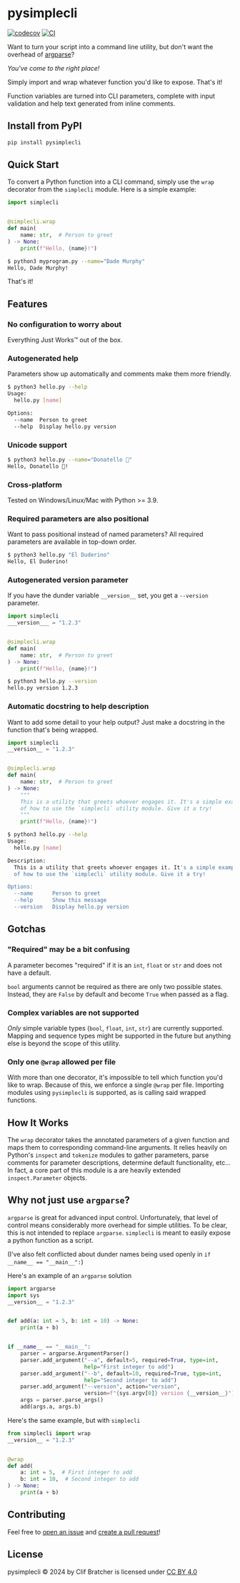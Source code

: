 # pysimplecli

[![codecov](https://codecov.io/gh/inno/pysimplecli/branch/main/graph/badge.svg?token=T6NP6XSKJG)](https://codecov.io/gh/inno/pysimplecli)
[![CI](https://github.com/inno/pysimplecli/actions/workflows/main.yml/badge.svg)](https://github.com/inno/pysimplecli/actions/workflows/main.yml)

Want to turn your script into a command line utility, but don't want the overhead of [argparse](https://docs.python.org/library/argparse.html)?

*You've come to the right place!*

Simply import and wrap whatever function you'd like to expose. That's it!

Function variables are turned into CLI parameters, complete with input validation and help text generated from inline comments.


## Install from PyPI

```bash
pip install pysimplecli
```

## Quick Start

To convert a Python function into a CLI command, simply use the `wrap` decorator from the `simplecli` module. Here is a simple example:


```python
import simplecli


@simplecli.wrap
def main(
    name: str,  # Person to greet
) -> None:
    print(f"Hello, {name}!")
```

```bash
$ python3 myprogram.py --name="Dade Murphy"
Hello, Dade Murphy!
```

That's it!

## Features

### No configuration to worry about

Everything Just Works™ out of the box.

### Autogenerated help

Parameters show up automatically and comments make them more friendly.

```bash
$ python3 hello.py --help
Usage:
  hello.py [name]

Options:
  --name  Person to greet
  --help  Display hello.py version
 ```

### Unicode support

```bash
$ python3 hello.py --name="Donatello 🐢"
Hello, Donatello 🐢!
```

### Cross-platform

Tested on Windows/Linux/Mac with Python >= 3.9.


### Required parameters are also positional

Want to pass positional instead of named parameters? All required parameters are available in top-down order.


```bash
$ python3 hello.py "El Duderino"
Hello, El Duderino!
```
### Autogenerated version parameter

If you have the dunder variable `__version__` set, you get a `--version` parameter.

```python
import simplecli
___version___ = "1.2.3"


@simplecli.wrap
def main(
    name: str,  # Person to greet
) -> None:
    print(f"Hello, {name}!")
```

```bash
$ python3 hello.py --version
hello.py version 1.2.3
```

### Automatic docstring to help description

Want to add some detail to your help output? Just make a docstring in the function that's being wrapped.

```python
import simplecli
__version__ = "1.2.3"


@simplecli.wrap
def main(
    name: str,  # Person to greet
) -> None:
    """
    This is a utility that greets whoever engages it. It's a simple example
    of how to use the `simplecli` utility module. Give it a try!
    """
    print(f"Hello, {name}!")
```

```bash
$ python3 hello.py --help
Usage:
  hello.py [name]

Description:
  This is a utility that greets whoever engages it. It's a simple example
  of how to use the `simplecli` utility module. Give it a try!

Options:
  --name      Person to greet
  --help      Show this message
  --version   Display hello.py version
```

## Gotchas

### "Required" may be a bit confusing

A parameter becomes "required" if it is an `int`, `float` or `str` and does not have a default.

`bool` arguments cannot be required as there are only two possible states. Instead, they are `False` by default and become `True` when passed as a flag.

### Complex variables are not supported

*Only* simple variable types (`bool`, `float`, `int`, `str`) are currently supported. Mapping and sequence types might be supported in the future but anything else is beyond the scope of this utility.

### Only one `@wrap` allowed per file

With more than one decorator, it's impossible to tell which function you'd like to wrap. Because of this, we enforce a single `@wrap` per file. Importing modules using `pysimplecli` is supported, as is calling said wrapped functions.

## How It Works

The `wrap` decorator takes the annotated parameters of a given function and maps them to corresponding command-line arguments. It relies heavily on Python's `inspect` and `tokenize` modules to gather parameters, parse comments for parameter descriptions, determine default functionality, etc...  In fact, a core part of this module is a are heavily extended `inspect.Parameter` objects.

## Why not just use `argparse`?

`argparse` is great for advanced input control. Unfortunately, that level of control means considerably more overhead for simple utilities. To be clear, this is not intended to replace `argparse`. `simplecli` is meant to easily expose a python function as a script.

(I've also felt conflicted about dunder names being used openly in `if __name__ == "__main__":`)


Here's an example of an `argparse` solution
```python
import argparse
import sys
__version__ = "1.2.3"


def add(a: int = 5, b: int = 10) -> None:
    print(a + b)


if __name__ == "__main__":
    parser = argparse.ArgumentParser()
    parser.add_argument("--a", default=5, required=True, type=int,
                        help="First integer to add")
    parser.add_argument("--b", default=10, required=True, type=int,
                        help="Second integer to add")
    parser.add_argument("--version", action="version",
                        version=f"{sys.argv[0]} version {__version__}")
    args = parser.parse_args()
    add(args.a, args.b)
```

Here's the same example, but with `simplecli`

```python
from simplecli import wrap
__version__ = "1.2.3"


@wrap
def add(
    a: int = 5,  # First integer to add
    b: int = 10,  # Second integer to add
) -> None:
    print(a + b)
```


## Contributing

Feel free to [open an issue](../../issues/new) and [create a pull request](../../pulls)!

## License

pysimplecli © 2024 by Clif Bratcher is licensed under [CC BY 4.0](https://creativecommons.org/licenses/by/4.0/)
